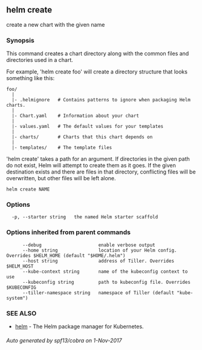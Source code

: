 ## helm create

create a new chart with the given name

### Synopsis



This command creates a chart directory along with the common files and
directories used in a chart.

For example, 'helm create foo' will create a directory structure that looks
something like this:

	foo/
	  |
	  |- .helmignore   # Contains patterns to ignore when packaging Helm charts.
	  |
	  |- Chart.yaml    # Information about your chart
	  |
	  |- values.yaml   # The default values for your templates
	  |
	  |- charts/       # Charts that this chart depends on
	  |
	  |- templates/    # The template files

'helm create' takes a path for an argument. If directories in the given path
do not exist, Helm will attempt to create them as it goes. If the given
destination exists and there are files in that directory, conflicting files
will be overwritten, but other files will be left alone.


```
helm create NAME
```

### Options

```
  -p, --starter string   the named Helm starter scaffold
```

### Options inherited from parent commands

```
      --debug                     enable verbose output
      --home string               location of your Helm config. Overrides $HELM_HOME (default "$HOME/.helm")
      --host string               address of Tiller. Overrides $HELM_HOST
      --kube-context string       name of the kubeconfig context to use
      --kubeconfig string         path to kubeconfig file. Overrides $KUBECONFIG
      --tiller-namespace string   namespace of Tiller (default "kube-system")
```

### SEE ALSO
* [helm](helm.md)	 - The Helm package manager for Kubernetes.

###### Auto generated by spf13/cobra on 1-Nov-2017
